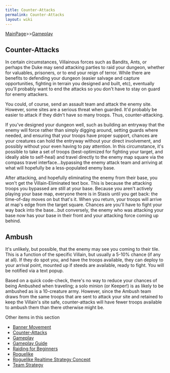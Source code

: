 ```yaml
---
title: Counter-Attacks
permalink: Counter-Attacks
layout: wiki
---
```


[MainPage](/keeperrl_wiki/ "wikilink")>>[Gameplay](/keeperrl_wiki/Gameplay "wikilink")

Counter-Attacks
----

In certain circumstances, Villainous forces such as Bandits, Ants, or perhaps the Duke may send attacking parties to raid your dungeon, whether for valuables, prisoners, or to end your reign of terror.  While there are benefits to defending your dungeon (easier salvage and capture opportunities, fighting in terrain you designed and built, etc), eventually you'll probably want to end the attacks so you don't have to stay on guard for enemy attackers.

You could, of course, send an assault team and attack the enemy site.  However, some sites are a serious threat when guarded.  It'd probably be easier to attack if they didn't have so many troops.  Thus, counter-attacking.

If you've designed your dungeon well, such as building an entryway that the enemy will force rather than simply digging around, setting guards where needed, and ensuring that your troops have proper support, chances are your creatures can hold the entryway without your direct involvement, and possibly without your even having to pay attention.  In this circumstance, it's possible to take a set of troops (best-optimized for fighting your target, and ideally able to self-heal) and travel directly to the enemy map square via the compass travel interface...bypassing the enemy attack team and arriving at what will hopefully be a less-populated enemy base.

After attacking, and hopefully eliminating the enemy from their base, you won't get the Villain-Eliminated text box.  This is because the attacking troops you bypassed are still at your base.  Because you aren't actively playing your base map, everyone there is in Stasis until you get back: the time-of-day moves on but that's it.  When you return, your troops will arrive at map's edge from the target square.  Chances are you'll have to fight your way back into the base...but conversely, the enemy who was attacking your base now has your base in their front and your attacking force coming up behind.

Ambush
--
It's unlikely, but possible, that the enemy may see you coming to their tile.  This is a function of the specific Villain, but usually a 5-10% chance (if any at all).  If they do spot you, and have the troops available, they can deploy to your arrival point, mounted up if steeds are available, ready to fight.  You will be notified via a text popup.

Based on a quick code-check, there's no way to reduce your chances of being Ambushed when traveling; a solo minion (or Keeper!) is as likely to be ambushed as is a 10-creature army.  However, since the Ambush team draws from the same troops that are sent to attack your site and retained to keep the Villain's site safe, counter-attacks will have fewer troops available to ambush them than there otherwise might be.


Other items in this section
-    [Banner Movement](/keeperrl_wiki/Banner_Movement "wikilink")
-    [Counter-Attacks](/keeperrl_wiki/Counter-Attacks "wikilink")
-    [Gameplay](/keeperrl_wiki/Gameplay "wikilink")
-    [Gameplay Guide](/keeperrl_wiki/Gameplay_Guide "wikilink")
-    [Raiding for Beginners](/keeperrl_wiki/Raiding_for_Beginners "wikilink")
-    [Roguelike](/keeperrl_wiki/Roguelike "wikilink")
-    [Roguelike Realtime Strategy Concept](/keeperrl_wiki/Roguelike_Realtime_Strategy_Concept "wikilink")
-    [Team Strategy](/keeperrl_wiki/Team_Strategy "wikilink")
